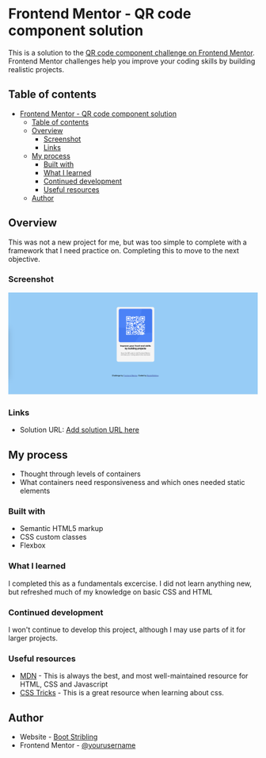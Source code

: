 # Frontend Mentor - QR code component solution

This is a solution to the [QR code component challenge on Frontend Mentor](https://www.frontendmentor.io/challenges/qr-code-component-iux_sIO_H). Frontend Mentor challenges help you improve your coding skills by building realistic projects. 

## Table of contents

- [Frontend Mentor - QR code component solution](#frontend-mentor---qr-code-component-solution)
  - [Table of contents](#table-of-contents)
  - [Overview](#overview)
    - [Screenshot](#screenshot)
    - [Links](#links)
  - [My process](#my-process)
    - [Built with](#built-with)
    - [What I learned](#what-i-learned)
    - [Continued development](#continued-development)
    - [Useful resources](#useful-resources)
  - [Author](#author)

## Overview

This was not a new project for me, but was too simple to complete with a framework that I need practice on. Completing this to move to the next objective. 

### Screenshot

![](./images/solution.png)

### Links

- Solution URL: [Add solution URL here](https://github.com/BootsStribling/fe-mentor-qrcode-solution)

## My process

- Thought through levels of containers
- What containers need responsiveness and which ones needed static elements

### Built with

- Semantic HTML5 markup
- CSS custom classes
- Flexbox

### What I learned

I completed this as a fundamentals excercise. I did not learn anything new, but refreshed much of my knowledge on basic CSS and HTML

### Continued development

I won't continue to develop this project, although I may use parts of it for larger projects. 


### Useful resources

- [MDN](https://developer.mozilla.org/en-US/docs/Web/HTML) - This is always the best, and most well-maintained resource for HTML, CSS and Javascript
- [CSS Tricks](https://css-tricks.com/) - This is a great resource when learning about css. 


## Author

- Website - [Boot Stribling](https://www.boots-stribling.com)
- Frontend Mentor - [@yourusername](https://www.frontendmentor.io/profile/yourusername)

